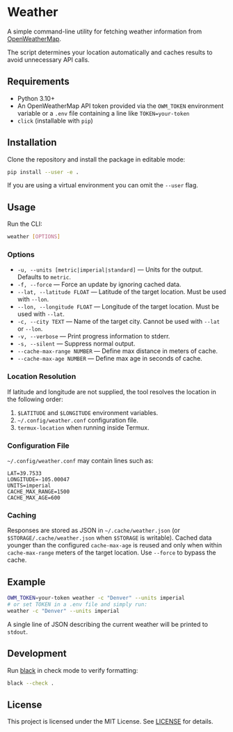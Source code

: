 # Weather

A simple command-line utility for fetching weather information from [OpenWeatherMap](https://openweathermap.org/).

The script determines your location automatically and caches results to avoid unnecessary API calls.

## Requirements

- Python 3.10+
- An OpenWeatherMap API token provided via the `OWM_TOKEN` environment variable
  or a `.env` file containing a line like `TOKEN=your-token`
- `click` (installable with `pip`)

## Installation

Clone the repository and install the package in editable mode:

```bash
pip install --user -e .
```

If you are using a virtual environment you can omit the `--user` flag.

## Usage

Run the CLI:

```bash
weather [OPTIONS]
```

### Options

- `-u, --units [metric|imperial|standard]` — Units for the output. Defaults to `metric`.
- `-f, --force` — Force an update by ignoring cached data.
- `--lat, --latitude FLOAT` — Latitude of the target location. Must be used with `--lon`.
- `--lon, --longitude FLOAT` — Longitude of the target location. Must be used with `--lat`.
- `-c, --city TEXT` — Name of the target city. Cannot be used with `--lat` or `--lon`.
- `-v, --verbose` — Print progress information to stderr.
- `-s, --silent` — Suppress normal output.
- `--cache-max-range NUMBER` — Define max distance in meters of cache.
- `--cache-max-age NUMBER` — Define max age in seconds of cache.

### Location Resolution

If latitude and longitude are not supplied, the tool resolves the location in the following order:

1. `$LATITUDE` and `$LONGITUDE` environment variables.
2. `~/.config/weather.conf` configuration file.
3. `termux-location` when running inside Termux.

### Configuration File

`~/.config/weather.conf` may contain lines such as:

```
LAT=39.7533
LONGITUDE=-105.00047
UNITS=imperial
CACHE_MAX_RANGE=1500
CACHE_MAX_AGE=600
```

### Caching

Responses are stored as JSON in `~/.cache/weather.json` (or `$STORAGE/.cache/weather.json` when `$STORAGE` is writable). Cached data younger than the configured `cache-max-age` is reused and only when within `cache-max-range` meters of the target location. Use `--force` to bypass the cache.

## Example

```bash
OWM_TOKEN=your-token weather -c "Denver" --units imperial
# or set TOKEN in a .env file and simply run:
weather -c "Denver" --units imperial
```

A single line of JSON describing the current weather will be printed to `stdout`.

## Development

Run [black](https://black.readthedocs.io/) in check mode to verify formatting:

```bash
black --check .
```

## License

This project is licensed under the MIT License. See [LICENSE](LICENSE) for details.
